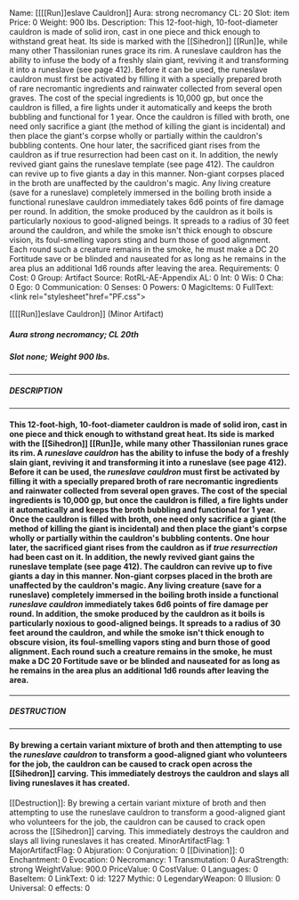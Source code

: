 Name: [[[[Run]]eslave Cauldron]]
Aura: strong necromancy
CL: 20
Slot: item
Price: 0
Weight: 900 lbs.
Description: This 12-foot-high, 10-foot-diameter cauldron is made of solid iron, cast in one piece and thick enough to withstand great heat. Its side is marked with the [[Sihedron]] [[Run]]e, while many other Thassilonian runes grace its rim. A runeslave cauldron has the ability to infuse the body of a freshly slain giant, reviving it and transforming it into a runeslave (see page 412). Before it can be used, the runeslave cauldron must first be activated by filling it with a specially prepared broth of rare necromantic ingredients and rainwater collected from several open graves. The cost of the special ingredients is 10,000 gp, but once the cauldron is filled, a fire lights under it automatically and keeps the broth bubbling and functional for 1 year. Once the cauldron is filled with broth, one need only sacrifice a giant (the method of killing the giant is incidental) and then place the giant's corpse wholly or partially within the cauldron's bubbling contents. One hour later, the sacrificed giant rises from the cauldron as if true resurrection had been cast on it. In addition, the newly revived giant gains the runeslave template (see page 412). The cauldron can revive up to five giants a day in this manner. Non-giant corpses placed in the broth are unaffected by the cauldron's magic. Any living creature (save for a runeslave) completely immersed in the boiling broth inside a functional runeslave cauldron immediately takes 6d6 points of fire damage per round. In addition, the smoke produced by the cauldron as it boils is particularly noxious to good-aligned beings. It spreads to a radius of 30 feet around the cauldron, and while the smoke isn't thick enough to obscure vision, its foul-smelling vapors sting and burn those of good alignment. Each round such a creature remains in the smoke, he must make a DC 20 Fortitude save or be blinded and nauseated for as long as he remains in the area plus an additional 1d6 rounds after leaving the area.
Requirements: 0
Cost: 0
Group: Artifact
Source: RotRL-AE-Appendix
AL: 0
Int: 0
Wis: 0
Cha: 0
Ego: 0
Communication: 0
Senses: 0
Powers: 0
MagicItems: 0
FullText: <link rel="stylesheet"href="PF.css"><div class="heading"><p class="alignleft">[[[[Run]]eslave Cauldron]] (Minor Artifact)</p><div style="clear: both;"></div></div><div><h5><b>Aura </b>strong necromancy; <b>CL </b>20th</h5><h5><b>Slot </b>none; <b>Weight </b>900 lbs.</h5></div><hr/><div><h5><b>DESCRIPTION</b></h5></div><hr/><div><h4><p>This 12-foot-high, 10-foot-diameter cauldron is made of solid iron, cast in one piece and thick enough to withstand great heat. Its side is marked with the [[Sihedron]] [[Run]]e, while many other Thassilonian runes grace its rim. A <i>runeslave cauldron</i> has the ability to infuse the body of a freshly slain giant, reviving it and transforming it into a runeslave (see page 412). Before it can be used, the <i>runeslave cauldron</i> must first be activated by filling it with a specially prepared broth of rare necromantic ingredients and rainwater collected from several open graves. The cost of the special ingredients is 10,000 gp, but once the cauldron is filled, a fire lights under it automatically and keeps the broth bubbling and functional for 1 year. Once the cauldron is filled with broth, one need only sacrifice a giant (the method of killing the giant is incidental) and then place the giant's corpse wholly or partially within the cauldron's bubbling contents. One hour later, the sacrificed giant rises from the cauldron as if <i>true resurrection</i> had been cast on it. In addition, the newly revived giant gains the runeslave template (see page 412). The cauldron can revive up to five giants a day in this manner. Non-giant corpses placed in the broth are unaffected by the cauldron's magic. Any living creature (save for a runeslave) completely immersed in the boiling broth inside a functional <i>runeslave cauldron</i> immediately takes 6d6 points of fire damage per round. In addition, the smoke produced by the cauldron as it boils is particularly noxious to good-aligned beings. It spreads to a radius of 30 feet around the cauldron, and while the smoke isn't thick enough to obscure vision, its foul-smelling vapors sting and burn those of good alignment. Each round such a creature remains in the smoke, he must make a DC 20 Fortitude save or be blinded and nauseated for as long as he remains in the area plus an additional 1d6 rounds after leaving the area.</p></h4></div><hr/><div><h5><b>DESTRUCTION</b></h5></div><hr/><div><h4><p>By brewing a certain variant mixture of broth and then attempting to use the <i>runeslave cauldron</i> to transform a good-aligned giant who volunteers for the job, the cauldron can be caused to crack open across the [[Sihedron]] carving. This immediately destroys the cauldron and slays all living runeslaves it has created.</p></h4></div>
[[Destruction]]: By brewing a certain variant mixture of broth and then attempting to use the runeslave cauldron to transform a good-aligned giant who volunteers for the job, the cauldron can be caused to crack open across the [[Sihedron]] carving. This immediately destroys the cauldron and slays all living runeslaves it has created.
MinorArtifactFlag: 1
MajorArtifactFlag: 0
Abjuration: 0
Conjuration: 0
[[Divination]]: 0
Enchantment: 0
Evocation: 0
Necromancy: 1
Transmutation: 0
AuraStrength: strong
WeightValue: 900.0
PriceValue: 0
CostValue: 0
Languages: 0
BaseItem: 0
LinkText: 0
id: 1227
Mythic: 0
LegendaryWeapon: 0
Illusion: 0
Universal: 0
effects: 0
